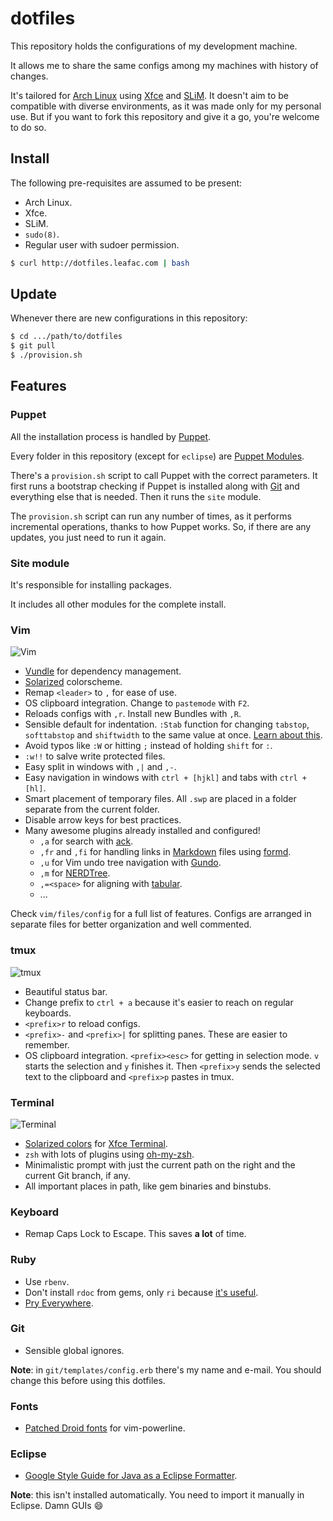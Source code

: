 dotfiles
========

This repository holds the configurations of my development machine.

It allows me to share the same configs among my machines with history of changes.

It's tailored for [Arch Linux][1] using [Xfce][2] and [SLiM][3]. It doesn't
aim to be compatible with diverse environments, as it was made only for my
personal use. But if you want to fork this repository and give it a go,
you're welcome to do so.

Install
-------

The following pre-requisites are assumed to be present:

- Arch Linux.
- Xfce.
- SLiM.
- `sudo(8)`.
- Regular user with sudoer permission.

```bash
$ curl http://dotfiles.leafac.com | bash
```

Update
------

Whenever there are new configurations in this repository:

```bash
$ cd .../path/to/dotfiles
$ git pull
$ ./provision.sh
```

Features
--------

### Puppet

All the installation process is handled by [Puppet][4].

Every folder in this repository (except for `eclipse`) are [Puppet Modules][5].

There's a `provision.sh` script to call Puppet with the correct parameters.
It first runs a bootstrap checking if Puppet is installed along with [Git][6]
and everything else that is needed. Then it runs the `site` module.

The `provision.sh` script can run any number of times, as it performs
incremental operations, thanks to how Puppet works. So, if there are any
updates, you just need to run it again.

### Site module

It's responsible for installing packages.

It includes all other modules for the complete install.

### Vim

![Vim][7]

* [Vundle][8] for dependency management.
* [Solarized][9] colorscheme.
* Remap `<leader>` to `,` for ease of use.
* OS clipboard integration. Change to `pastemode` with `F2`.
* Reloads configs with `,r`. Install new Bundles with `,R`.
* Sensible default for indentation. `:Stab` function for changing
  `tabstop`, `softtabstop` and `shiftwidth` to the same value at once.
  [Learn about this][10].
* Avoid typos like `:W` or hitting `;` instead of holding `shift` for `:`.
* `:w!!` to salve write protected files.
* Easy split in windows with `,|` and `,-`.
* Easy navigation in windows with `ctrl + [hjkl]` and tabs with `ctrl + [hl]`.
* Smart placement of temporary files. All `.swp` are placed in a folder
  separate from the current folder.
* Disable arrow keys for best practices.
* Many awesome plugins already installed and configured!
    * `,a` for search with [ack][11].
    * `,fr` and `,fi` for handling links in [Markdown][12] files using
      [formd][13].
    * `,u` for Vim undo tree navigation with [Gundo][14].
    * `,m` for [NERDTree][15].
    * `,=<space>` for aligning with [tabular][16].
    * ...

Check `vim/files/config` for a full list of features. Configs are arranged
in separate files for better organization and well commented.

### tmux

![tmux][17]

* Beautiful status bar.
* Change prefix to `ctrl + a` because it's easier to reach on regular
  keyboards.
* `<prefix>r` to reload configs.
* `<prefix>-` and `<prefix>|` for splitting panes. These are easier to remember.
* OS clipboard integration. `<prefix><esc>` for getting in selection mode.
  `v` starts the selection and `y` finishes it. Then `<prefix>y` sends
  the selected text to the clipboard and `<prefix>p` pastes in tmux.

### Terminal

![Terminal][18]

* [Solarized colors][19] for [Xfce Terminal][20].
* `zsh` with lots of plugins using [oh-my-zsh][21].
* Minimalistic prompt with just the current path on the right and the current
  Git branch, if any.
* All important places in path, like gem binaries and binstubs.

### Keyboard

* Remap Caps Lock to Escape. This saves **a lot** of time.

### Ruby

* Use `rbenv`.
* Don't install `rdoc` from gems, only `ri` because [it's useful][22].
* [Pry Everywhere][23].

### Git

* Sensible global ignores.

**Note**: in `git/templates/config.erb` there's my name and e-mail.
You should change this before using this dotfiles.

### Fonts

* [Patched Droid fonts][24] for vim-powerline.

### Eclipse

* [Google Style Guide for Java as a Eclipse Formatter][25].

**Note**: this isn't installed automatically. You need to import it manually
in Eclipse. Damn GUIs :smile:


[1]: http://www.archlinux.org/
[2]: http://www.xfce.org/
[3]: http://slim.berlios.de/
[4]: http://puppetlabs.com/
[5]: http://docs.puppetlabs.com/puppet/2.7/reference/modules_fundamentals.html
[6]: http://git-scm.com/
[7]: https://dl.dropboxusercontent.com/u/833400/dotfiles-images-for-readme/vim.png
[8]: https://github.com/gmarik/vundle
[9]: http://ethanschoonover.com/solarized
[10]: http://vimcasts.org/episodes/tabs-and-spaces/
[11]: http://betterthangrep.com/
[12]: http://daringfireball.net/projects/markdown/
[13]: http://drbunsen.github.com/formd/
[14]: http://sjl.bitbucket.org/gundo.vim/
[15]: https://github.com/scrooloose/nerdtree
[16]: https://github.com/godlygeek/tabular
[17]: https://dl.dropboxusercontent.com/u/833400/dotfiles-images-for-readme/tmux.png
[18]: https://dl.dropboxusercontent.com/u/833400/dotfiles-images-for-readme/terminal.png
[19]: https://github.com/sgerrand/xfce4-terminal-colors-solarized/blob/master/light/terminalrc
[20]: http://docs.xfce.org/apps/terminal/start
[21]: https://github.com/robbyrussell/oh-my-zsh
[22]: http://jstorimer.com/ri.html
[23]: http://lucapette.com/pry/pry-everywhere/
[24]: https://gist.github.com/2324335
[25]: http://code.google.com/p/google-styleguide/source/browse/trunk/eclipse-java-google-style.xml
